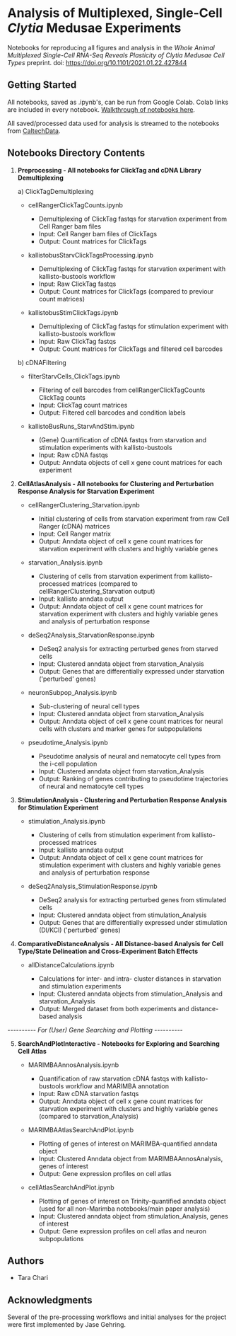 # Analysis of Multiplexed, Single-Cell *Clytia* Medusae Experiments
Notebooks for reproducing all figures and analysis in the *Whole Animal Multiplexed Single-Cell RNA-Seq Reveals Plasticity of *Clytia* Medusae Cell Types* preprint. doi: https://doi.org/10.1101/2021.01.22.427844

## Getting Started

All notebooks, saved as .ipynb's, can be run from Google Colab. Colab links are included in every notebook.
[Walkthrough of notebooks here](https://pachterlab.github.io/CWGFLHGCCHAP_2021/).

All saved/processed data used for analysis is streamed to the notebooks from [CaltechData](https://data.caltech.edu/).

## Notebooks Directory Contents

1) **Preprocessing - All notebooks for ClickTag and cDNA Library Demultiplexing**

    a) ClickTagDemultiplexing
    
      - cellRangerClickTagCounts.ipynb
      
        - Demultiplexing of ClickTag fastqs for starvation experiment from Cell Ranger bam files
		- Input: Cell Ranger bam files of ClickTags
		- Output: Count matrices for ClickTags
      
      
      
      - kallistobusStarvClickTagsProcessing.ipynb
      
        - Demultiplexing of ClickTag fastqs for starvation experiment with kallisto-bustools workflow
		- Input: Raw ClickTag fastqs
		- Output: Count matrices for ClickTags (compared to previour count matrices)
      
      
      - kallistobusStimClickTags.ipynb
      
        - Demultiplexing of ClickTag fastqs for stimulation experiment with kallisto-bustools workflow
		- Input: Raw ClickTag fastqs
		- Output: Count matrices for ClickTags and filtered cell barcodes

    
    b) cDNAFiltering
    
      - filterStarvCells_ClickTags.ipynb
      
        - Filtering of cell barcodes from cellRangerClickTagCounts ClickTag counts
		- Input: ClickTag count matrices
		- Output: Filtered cell barcodes and condition labels
      

      - kallistoBusRuns_StarvAndStim.ipynb
      
        - (Gene) Quantification of cDNA fastqs from starvation and stimulation experiments with kallisto-bustools
		- Input: Raw cDNA fastqs
		- Output: Anndata objects of cell x gene count matrices for each experiment
	
2) **CellAtlasAnalysis  - All notebooks for Clustering and Perturbation Response Analysis for Starvation Experiment**

    - cellRangerClustering_Starvation.ipynb
      
        - Initial clustering of cells from starvation experiment from raw Cell Ranger (cDNA) matrices
		- Input: Cell Ranger matrix
		- Output: Anndata object of cell x gene count matrices for starvation experiment with clusters and highly variable genes
    
    
    - starvation_Analysis.ipynb
      
        - Clustering of cells from starvation experiment from kallisto-processed matrices (compared to cellRangerClustering_Starvation output)
		- Input: kallisto anndata output 
		- Output: Anndata object of cell x gene count matrices for starvation experiment with clusters and highly variable genes and analysis of perturbation response

    - deSeq2Analysis_StarvationResponse.ipynb
      
        - DeSeq2 analysis for extracting perturbed genes from starved cells
		- Input: Clustered anndata object from starvation_Analysis 
		- Output: Genes that are differentially expressed under starvation ('perturbed' genes)

    
    - neuronSubpop_Analysis.ipynb
      
        - Sub-clustering of neural cell types
		- Input: Clustered anndata object from starvation_Analysis
		- Output: Anndata object of cell x gene count matrices for neural cells with clusters and marker genes for subpopulations
    

    - pseudotime_Analysis.ipynb
      
        - Pseudotime analysis of neural and nematocyte cell types from the i-cell population
		- Input: Clustered anndata object from starvation_Analysis
		- Output: Ranking of genes contributing to pseudotime trajectories of neural and nematocyte cell types
    
  
 
3) **StimulationAnalysis - Clustering and Perturbation Response Analysis for Stimulation Experiment**

    - stimulation_Analysis.ipynb
      
        - Clustering of cells from stimulation experiment from kallisto-processed matrices
		- Input: kallisto anndata output 
		- Output: Anndata object of cell x gene count matrices for stimulation experiment with clusters and highly variable genes and analysis of perturbation response
    
    
    - deSeq2Analysis_StimulationResponse.ipynb
      
        - DeSeq2 analysis for extracting perturbed genes from stimulated cells
		- Input: Clustered anndata object from stimulation_Analysis
		- Output: Genes that are differentially expressed under stimulation (DI/KCl) ('perturbed' genes)
    

4) **ComparativeDistanceAnalysis - All Distance-based Analysis for Cell Type/State Delineation and Cross-Experiment Batch Effects**
  
    - allDistanceCalculations.ipynb
      
        - Calculations for inter- and intra- cluster distances in starvation and stimulation experiments 
		- Input: Clustered anndata objects from stimulation_Analysis and starvation_Analysis
		- Output: Merged dataset from both experiments and distance-based analysis
   
   
   
*---------- For (User) Gene Searching and Plotting ----------*

5) **SearchAndPlotInteractive - Notebooks for Exploring and Searching Cell Atlas**

    - MARIMBAAnnosAnalysis.ipynb
      
        - Quantification of raw starvation cDNA fastqs with kallisto-bustools workflow and MARIMBA annotation
		- Input: Raw cDNA starvation fastqs
		- Output: Anndata object of cell x gene count matrices for starvation experiment with clusters and highly variable genes (compared to starvation_Analysis)

    
    - MARIMBAAtlasSearchAndPlot.ipynb
      
        - Plotting of genes of interest on MARIMBA-quantified anndata object
		- Input: Clustered Anndata object from MARIMBAAnnosAnalysis, genes of interest
		- Output: Gene expression profiles on cell atlas

    
    - cellAtlasSearchAndPlot.ipynb
      
        - Plotting of genes of interest on Trinity-quantified anndata object (used for all non-Marimba notebooks/main paper analysis)
		- Input: Clustered anndata object from stimulation_Analysis, genes of interest
		- Output: Gene expression profiles on cell atlas and neuron subpopulations
    



## Authors

* Tara Chari

## Acknowledgments

Several of the pre-processing workflows and initial analyses for the project were first implemented by Jase Gehring.







